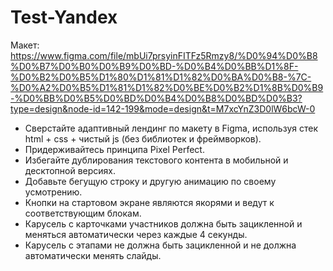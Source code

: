 # Test-Yandex

Макет: https://www.figma.com/file/mbUi7prsyinFITFz5Rmzy8/%D0%94%D0%B8%D0%B7%D0%B0%D0%B9%D0%BD-%D0%B4%D0%BB%D1%8F-%D0%B2%D0%B5%D1%80%D1%81%D1%82%D0%BA%D0%B8-%7C-%D0%A2%D0%B5%D1%81%D1%82%D0%BE%D0%B2%D1%8B%D0%B9-%D0%BB%D0%B5%D0%BD%D0%B4%D0%B8%D0%BD%D0%B3?type=design&node-id=142-199&mode=design&t=M7xcYnZ3D0lW6bcW-0

 - Сверстайте адаптивный лендинг по макету в Figma, используя стек html + css + чистый js (без библиотек и фреймворков).
 - Придерживайтесь принципа Pixel Perfect.
 - Избегайте дублирования текстового контента в мобильной и десктопной версиях.
 - Добавьте бегущую строку и другую анимацию по своему усмотрению.
 - Кнопки на стартовом экране являются якорями и ведут к соответствующим блокам.
 - Карусель с карточками участников должна быть зацикленной и меняться автоматически через каждые 4 секунды.
 - Карусель с этапами не должна быть зацикленной и не должна автоматически менять слайды.